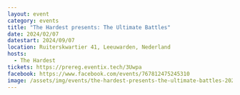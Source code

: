 ```yaml
---
layout: event
category: events
title: "The Hardest presents: The Ultimate Battles"
date: 2024/02/07
datestart: 2024/09/07
location: Ruiterskwartier 41, Leeuwarden, Nederland
hosts:
  - The Hardest
tickets: https://prereg.eventix.tech/3Uwpa
facebook: https://www.facebook.com/events/767812475245310
image: /assets/img/events/the-hardest-presents-the-ultimate-battles-2024.jpg
---
```

